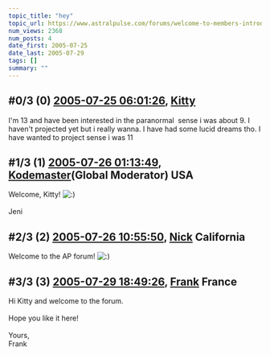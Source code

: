 ```yaml
---
topic_title: "hey"
topic_url: https://www.astralpulse.com/forums/welcome-to-members-introductions!/hey-19950
num_views: 2368
num_posts: 4
date_first: 2005-07-25
date_last: 2005-07-29
tags: []
summary: ""
---
```


## \#0/3 (0) [2005-07-25 06:01:26](https://www.astralpulse.com/forums/index.php?msg=171201), [Kitty](https://www.astralpulse.com/forums/profile/?u=9516)  ##
<section>
I'm 13 and have been interested in the paranormal  sense i was about 9. I haven't projected yet but i really wanna. I have had some lucid dreams tho. I have wanted to project sense i was 11
</section>

## \#1/3 (1) [2005-07-26 01:13:49](https://www.astralpulse.com/forums/index.php?msg=171273), [Kodemaster](https://www.astralpulse.com/forums/profile/?u=426)(Global Moderator) USA ##
<section>
Welcome, Kitty!
<img alt=":)" class="smiley" src="https://www.astralpulse.com/forums/Smileys/fugue/smiley.png" title="Smiley"/>
<br>
<br>
Jeni
</section>

## \#2/3 (2) [2005-07-26 10:55:50](https://www.astralpulse.com/forums/index.php?msg=171304), [Nick](https://www.astralpulse.com/forums/profile/?u=2080) California ##
<section>
Welcome to the AP forum!
<img alt=":)" class="smiley" src="https://www.astralpulse.com/forums/Smileys/fugue/smiley.png" title="Smiley"/>
</section>

## \#3/3 (3) [2005-07-29 18:49:26](https://www.astralpulse.com/forums/index.php?msg=171597), [Frank](https://www.astralpulse.com/forums/profile/?u=359) France ##
<section>
Hi Kitty and welcome to the forum.
<br>
<br>
Hope you like it here!
<br>
<br>
Yours,
<br>
Frank
</section>